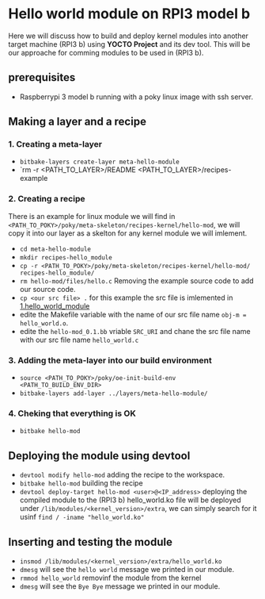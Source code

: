 # Hello world module on RPI3 model b
Here we will discuss how to build and deploy kernel modules into another target machine (RPI3 b) using **YOCTO Project** and its dev tool. This will be our approache for comming modules to be used in (RPI3 b).
## prerequisites
* Raspberrypi 3 model b running with a poky linux image with ssh server.
## Making a layer and a recipe
### 1. Creating a meta-layer 
* `bitbake-layers create-layer meta-hello-module`
* `rm -r  <PATH_TO_LAYER>/README <PATH_TO_LAYER>/recipes-example
### 2. Creating a recipe
There is an example for linux module we will find in `<PATH_TO_POKY>/poky/meta-skeleton/recipes-kernel/hello-mod`, we will copy it into our layer as a skelton for any kernel module we will imlement.
* `cd meta-hello-module`
* `mkdir recipes-hello_module`
* `cp -r <PATH_TO_POKY>/poky/meta-skeleton/recipes-kernel/hello-mod/ recipes-hello_module/`
* `rm hello-mod/files/hello.c` Removing the example source code to add our source code.
* `cp <our src file> .` for this example the src file is imlemented in [1.hello_world_module](../1.hello_world_module/)
* edite the Makefile variable with the name of our src file name `obj-m = hello_world.o`.
* edite the `hello-mod_0.1.bb` vriable `SRC_URI` and chane the src file name with our src file name `hello_world.c`
### 3. Adding the meta-layer into our build environment 
* `source <PATH_TO_POKY>/poky/oe-init-build-env <PATH_TO_BUILD_ENV_DIR>`
* `bitbake-layers add-layer ../layers/meta-hello-module/`
### 4. Cheking that everything is OK
* `bitbake hello-mod` 
## Deploying the module using devtool
* `devtool modify hello-mod` adding the recipe to the workspace.
* `bitbake hello-mod`  building the recipe
* `devtool deploy-target hello-mod <user>@<IP_address>` deploying the compiled module to the (RPI3 b)
hello_world.ko file will be deployed under `/lib/modules/<kernel_version>/extra`, we can simply search for it usinf `find / -iname "hello_world.ko"`
## Inserting and testing the module 
* `insmod /lib/modules/<kernel_version>/extra/hello_world.ko`
* `dmesg` will see the `hello world` message we printed in our module.
* `rmmod hello_world` removinf the module from the kernel
* `dmesg` will see the `Bye Bye` message we printed in our module.